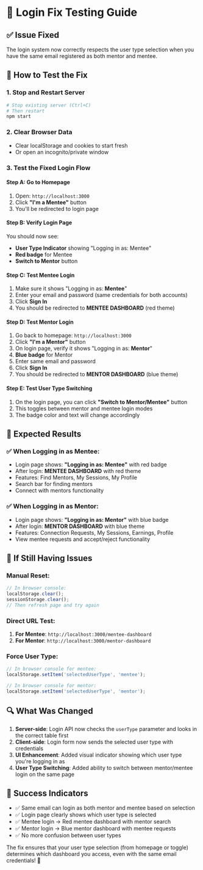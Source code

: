 # 🔧 Login Fix Testing Guide

## ✅ **Issue Fixed**
The login system now correctly respects the user type selection when you have the same email registered as both mentor and mentee.

## 🧪 **How to Test the Fix**

### 1. **Stop and Restart Server**
```bash
# Stop existing server (Ctrl+C)
# Then restart
npm start
```

### 2. **Clear Browser Data**
- Clear localStorage and cookies to start fresh
- Or open an incognito/private window

### 3. **Test the Fixed Login Flow**

#### **Step A: Go to Homepage**
1. Open: `http://localhost:3000`
2. Click **"I'm a Mentee"** button
3. You'll be redirected to login page

#### **Step B: Verify Login Page**
You should now see:
- **User Type Indicator** showing "Logging in as: Mentee"
- **Red badge** for Mentee
- **Switch to Mentor** button

#### **Step C: Test Mentee Login**
1. Make sure it shows "Logging in as: **Mentee**"
2. Enter your email and password (same credentials for both accounts)
3. Click **Sign In**
4. You should be redirected to **MENTEE DASHBOARD** (red theme)

#### **Step D: Test Mentor Login**
1. Go back to homepage: `http://localhost:3000`
2. Click **"I'm a Mentor"** button
3. On login page, verify it shows "Logging in as: **Mentor**"
4. **Blue badge** for Mentor
5. Enter same email and password
6. Click **Sign In**  
7. You should be redirected to **MENTOR DASHBOARD** (blue theme)

#### **Step E: Test User Type Switching**
1. On the login page, you can click **"Switch to Mentor/Mentee"** button
2. This toggles between mentor and mentee login modes
3. The badge color and text will change accordingly

## 🎯 **Expected Results**

### ✅ **When Logging in as Mentee:**
- Login page shows: **"Logging in as: Mentee"** with red badge
- After login: **MENTEE DASHBOARD** with red theme
- Features: Find Mentors, My Sessions, My Profile
- Search bar for finding mentors
- Connect with mentors functionality

### ✅ **When Logging in as Mentor:**  
- Login page shows: **"Logging in as: Mentor"** with blue badge
- After login: **MENTOR DASHBOARD** with blue theme
- Features: Connection Requests, My Sessions, Earnings, Profile
- View mentee requests and accept/reject functionality

## 🚨 **If Still Having Issues**

### Manual Reset:
```javascript
// In browser console:
localStorage.clear();
sessionStorage.clear();
// Then refresh page and try again
```

### Direct URL Test:
1. **For Mentee**: `http://localhost:3000/mentee-dashboard`
2. **For Mentor**: `http://localhost:3000/mentor-dashboard`

### Force User Type:
```javascript
// In browser console for mentee:
localStorage.setItem('selectedUserType', 'mentee');

// In browser console for mentor:  
localStorage.setItem('selectedUserType', 'mentor');
```

## 🔍 **What Was Changed**

1. **Server-side**: Login API now checks the `userType` parameter and looks in the correct table first
2. **Client-side**: Login form now sends the selected user type with credentials
3. **UI Enhancement**: Added visual indicator showing which user type you're logging in as
4. **User Type Switching**: Added ability to switch between mentor/mentee login on the same page

## 🎉 **Success Indicators**

- ✅ Same email can login as both mentor and mentee based on selection
- ✅ Login page clearly shows which user type is selected
- ✅ Mentee login → Red mentee dashboard with mentor search
- ✅ Mentor login → Blue mentor dashboard with mentee requests
- ✅ No more confusion between user types

The fix ensures that your user type selection (from homepage or toggle) determines which dashboard you access, even with the same email credentials! 🚀
